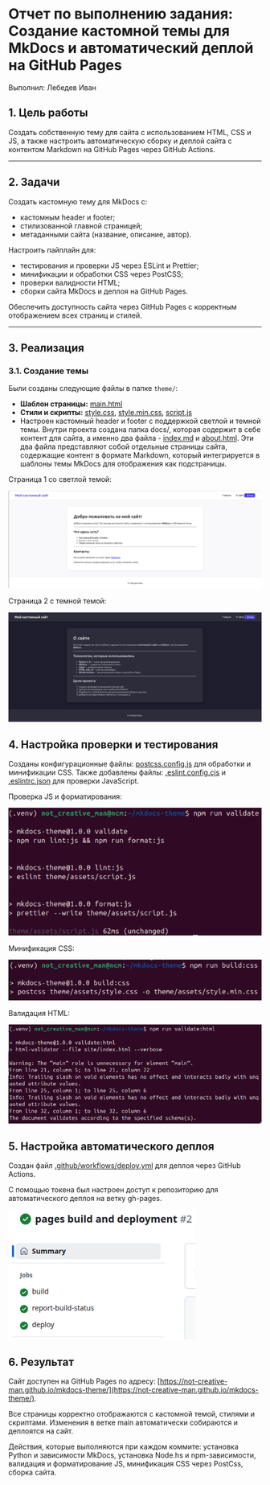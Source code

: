 # Отчет по выполнению задания: Создание кастомной темы для MkDocs и автоматический деплой на GitHub Pages

Выполнил: Лебедев Иван

## 1. Цель работы

Создать собственную тему для сайта с использованием HTML, CSS и JS, а также настроить автоматическую сборку и деплой сайта с контентом Markdown на GitHub Pages через GitHub Actions.

---

## 2. Задачи

Создать кастомную тему для MkDocs с:

- кастомным header и footer;
- стилизованной главной страницей;
- метаданными сайта (название, описание, автор).

Настроить пайплайн для:

- тестирования и проверки JS через ESLint и Prettier;
- минификации и обработки CSS через PostCSS;
- проверки валидности HTML;
- сборки сайта MkDocs и деплоя на GitHub Pages.

Обеспечить доступность сайта через GitHub Pages с корректным отображением всех страниц и стилей.

---

## 3. Реализация

### 3.1. Создание темы

Были созданы следующие файлы в папке `theme/`:
- **Шаблон страницы:** [main.html](https://github.com/not-creative-man/mkdocs-theme/blob/main/theme/main.html)
- **Стили и скрипты:** [style.css](https://github.com/not-creative-man/mkdocs-theme/blob/main/theme/assets/style.css), [style.min.css](https://github.com/not-creative-man/mkdocs-theme/blob/main/theme/assets/style.min.css), [script.js](https://github.com/not-creative-man/mkdocs-theme/blob/main/theme/assets/script.js)
- Настроен кастомный header и footer с поддержкой светлой и темной темы.
Внутри проекта создана папка docs/, которая содержит в себе контент для сайта, а именно два файла - [index.md](https://github.com/not-creative-man/mkdocs-theme/blob/main/docs/index.md) и [about.html](https://github.com/not-creative-man/mkdocs-theme/blob/main/docs/about.md). Эти два файла представляют собой отдельные страницы сайта, содержащие контент в формате Markdown, который интегрируется в шаблоны темы MkDocs для отображения как подстраницы.

Страница 1 со светлой темой:

![firstPage](photo/firstPage.png)

Страница 2 c темной темой:

![secondPage](photo/secondPage.png)

## 4. Настройка проверки и тестирования

Созданы конфигурационные файлы: [postcss.config.js](https://github.com/not-creative-man/mkdocs-theme/blob/main/postcss.config.js) для обработки и минификации CSS.
Также добавлены файлы: [.eslint.config.cjs](https://github.com/not-creative-man/mkdocs-theme/blob/main/eslint.config.cjs) и [.eslintrc.json](https://github.com/not-creative-man/mkdocs-theme/blob/main/.eslintrc.json) для проверки JavaScript.

Проверка JS и форматирования:

![validate](photo/validate.png)

Минификация CSS:

![build:css](photo/buildCss.png)

Валидация HTML:

![valHTML](photo/valHTML.png)

## 5. Настройка автоматического деплоя

Создан файл [.github/workflows/deploy.yml](https://github.com/not-creative-man/mkdocs-theme/blob/main/.github/workflows/deploy.yml) для деплоя через GitHub Actions.

C помощью токена был настроен доступ к репозиторию для автоматического деплоя на ветку gh-pages.

![actions](photo/actions.png)

## 6. Результат

Сайт доступен на GitHub Pages по адресу: [https://not-creative-man.github.io/mkdocs-theme/](https://not-creative-man.github.io/mkdocs-theme/).

Все страницы корректно отображаются с кастомной темой, стилями и скриптами. Изменения в ветке main автоматически собираются и деплоятся на сайт. 

Действия, которые выполняются при каждом коммите: установка Python и зависимости MkDocs, установка Node.hs и npm-зависимости, валидация и форматирование JS, минификация CSS через PostCss, сборка сайта.
